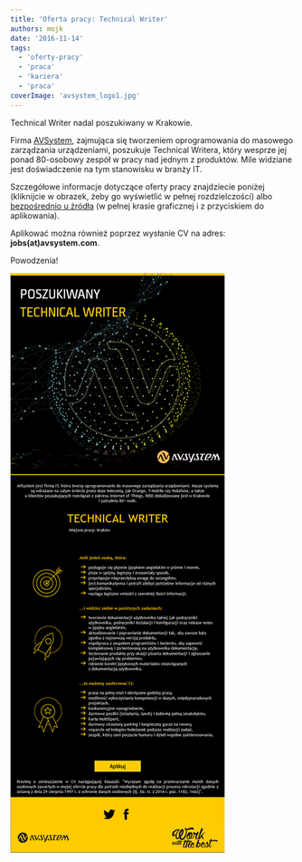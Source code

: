 ```yaml
---
title: 'Oferta pracy: Technical Writer'
authors: mojk
date: '2016-11-14'
tags:
  - 'oferty-pracy'
  - 'praca'
  - 'kariera'
  - 'praca'
coverImage: 'avsystem_logo1.jpg'
---
```


Technical Writer nadal poszukiwany w Krakowie.

<!--truncate-->

Firma [AVSystem](https://www.avsystem.com/), zajmująca się tworzeniem
oprogramowania do masowego zarządzania urządzeniami, poszukuje Technical
Writera, który wesprze jej ponad 80-osobowy zespół w pracy nad jednym z
produktów. Mile widziane jest doświadczenie na tym stanowisku w branży IT.

Szczegółowe informacje dotyczące oferty pracy znajdziecie poniżej (kliknijcie w
obrazek, żeby go wyświetlić w pełnej rozdzielczości) albo
[bezpośrednio u źródła](http://www.workwiththebest.pl/#praca) (w pełnej krasie
graficznej i z przyciskiem do aplikowania).

Aplikować można również poprzez wysłanie CV na adres: **jobs(at)avsystem.com**.

Powodzenia!

[![ogloszenie_avsystem](images/ogloszenie_avsystem.png)](http://techwriter.pl/wp-content/uploads/2016/09/ogloszenie_avsystem.png)

